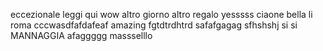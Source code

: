eccezionale
leggi qui
wow
altro giorno altro regalo
yesssss
ciaone
bella li roma
cccwasdfafdafeaf
amazing
fgtdtrdhtrd
safafgagag
sfhshshj
si si
MANNAGGIA
afaggggg
massselllo
